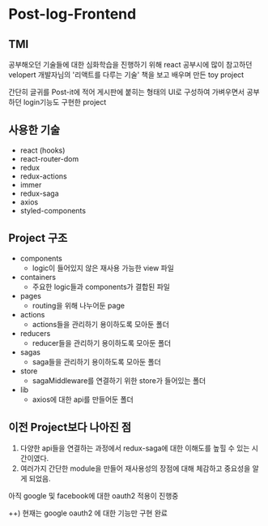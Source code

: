 # Post-log-Frontend

## TMI

공부해오던 기술들에 대한 심화학습을 진행하기 위해 react 공부시에 많이 참고하던 velopert 개발자님의 '리액트를 다루는 기술' 책을 보고 배우며 만든 toy project

간단히 글귀를 Post-it에 적어 게시판에 붙히는 형태의 UI로 구성하여 가벼우면서 공부하던 login기능도 구현한 project


## 사용한 기술

- react (hooks)
- react-router-dom
- redux
- redux-actions
- immer
- redux-saga
- axios
- styled-components

## Project 구조

- components
    - logic이 들어있지 않은 재사용 가능한 view 파일
- containers
    - 주요한 logic들과 components가 결합된 파일
- pages
    - routing을 위해 나누어둔 page
- actions
    - actions들을 관리하기 용이하도록 모아둔 폴더
- reducers
    - reducer들을 관리하기 용이하도록 모아둔 폴더
- sagas
    - saga들을 관리하기 용이하도록 모아둔 폴더
- store
    - sagaMiddleware를 연결하기 위한 store가 들어있는 폴더
- lib
    - axios에 대한 api를 만들어둔 폴더


## 이전 Project보다 나아진 점

1. 다양한 api들을 연결하는 과정에서 redux-saga에 대한 이해도를 높힐 수 있는 시간이였다.
2. 여러가지 간단한 module을 만들어 재사용성의 장점에 대해 체감하고 중요성을 알게 되었음.

아직 google 및 facebook에 대한 oauth2 적용이 진행중

++) 현재는 google oauth2 에 대한 기능만 구현 완료
